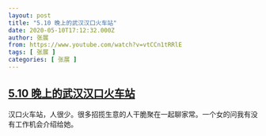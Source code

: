 ```yaml
---
layout: post
title: "5.10 晚上的武汉汉口火车站"
date: 2020-05-10T17:12:32.000Z
author: 张展
from: https://www.youtube.com/watch?v=vtCCn1tRRlE
tags: [ 张展 ]
categories: [ 张展 ]
---
```

<!--1589130752000-->
[5.10 晚上的武汉汉口火车站](https://www.youtube.com/watch?v=vtCCn1tRRlE)
------

<div>
汉口火车站，人很少。很多招揽生意的人干脆聚在一起聊家常。一个女的问我有没有工作机会介绍给她。
</div>
